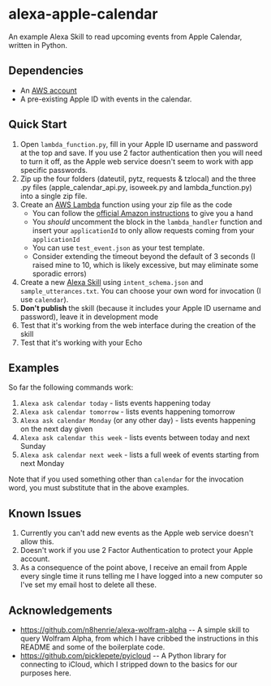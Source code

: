 # alexa-apple-calendar

An example Alexa Skill to read upcoming events from Apple Calendar, written in Python.

## Dependencies

- An [AWS account](https://console.aws.amazon.com/console/home)
- A pre-existing Apple ID with events in the calendar.

## Quick Start

1. Open `lambda_function.py`, fill in your Apple ID username and password at the top and save. If you use 2 factor authentication then you will need to turn it off, as the Apple web service doesn't seem to work with app specific passwords.
1. Zip up the four folders (dateutil, pytz, requests & tzlocal) and the three .py files (apple_calendar_api.py, isoweek.py and lambda_function.py) into a single zip file.
1. Create an [AWS Lambda](https://console.aws.amazon.com/console/home) function
   using your zip file as the code
   - You can follow the [official Amazon
     instructions](https://developer.amazon.com/public/solutions/alexa/alexa-skills-kit/docs/developing-an-alexa-skill-as-a-lambda-function)
     to give you a hand
   - You *should* uncomment the block in the `lambda_handler` function and
     insert your `applicationId` to only allow requests coming from your
     `applicationId`
   - You can use `test_event.json` as your test template.
   - Consider extending the timeout beyond the default of 3 seconds (I raised mine to 10, which is likely excessive, but may eliminate some sporadic errors)
1. Create a new [Alexa
   Skill](https://developer.amazon.com/edw/home.html#/skill/create) using
   `intent_schema.json` and `sample_utterances.txt`. You can choose your own word for invocation (I use `calendar`).
1. **Don't publish** the skill (because it includes your Apple ID username and password), leave it in development mode
1. Test that it's working from the web interface during the creation of the
   skill
1. Test that it's working with your Echo

## Examples

So far the following commands work:

1. `Alexa ask calendar today` - lists events happening today
1. `Alexa ask calendar tomorrow` - lists events happening tomorrow
1. `Alexa ask calendar Monday` (or any other day) - lists events happening on the next day given
1. `Alexa ask calendar this week` - lists events between today and next Sunday
1. `Alexa ask calendar next week` - lists a full week of events starting from next Monday

Note that if you used something other than `calendar` for the invocation word, you must substitute that in the above examples.

## Known Issues

1. Currently you can't add new events as the Apple web service doesn't allow this.
1. Doesn't work if you use 2 Factor Authentication to protect your Apple account.
1. As a consequence of the point above, I receive an email from Apple every single time it runs telling me I have logged into a new computer so I've set my email host to delete all these.

## Acknowledgements

- <https://github.com/n8henrie/alexa-wolfram-alpha> -- A simple skill to query Wolfram Alpha, from which I have cribbed the instructions in this README and some of the boilerplate code.
- <https://github.com/picklepete/pyicloud> -- A Python library for connecting to iCloud, which I stripped down to the basics for our purposes here.
